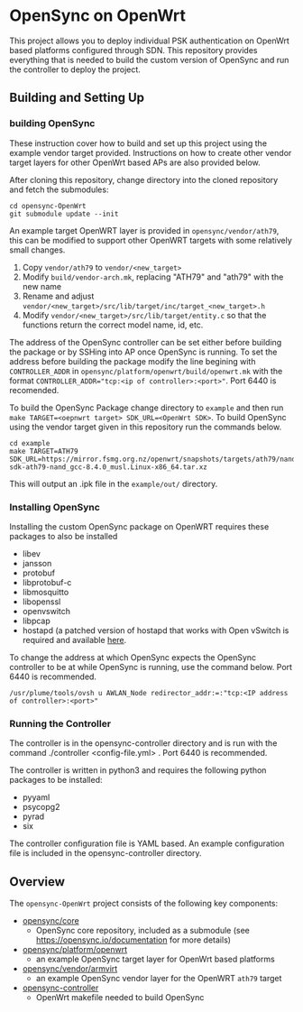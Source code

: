 # OpenSync on OpenWrt

This project allows you to deploy individual PSK authentication on OpenWrt based platforms configured through SDN. This repository provides everything that is needed to build the custom version of OpenSync and run the controller to deploy the project.

## Building and Setting Up

### building OpenSync 

These instruction cover how to build and set up this project using the example vendor target provided. Instructions on how to create other vendor target layers for other OpenWrt based APs are also provided below.

After cloning this repository, change directory into the cloned repository and fetch the submodules:

```
cd opensync-OpenWrt
git submodule update --init
```
An example target OpenWRT layer is provided in `opensync/vendor/ath79`, this can be modified to support other OpenWRT targets with some relatively small changes.

1. Copy `vendor/ath79` to `vendor/<new_target>`
2. Modify `build/vendor-arch.mk`, replacing "ATH79" and "ath79" with the new name
3. Rename and adjust `vendor/<new_target>/src/lib/target/inc/target_<new_target>.h`
4. Modify `vendor/<new_target>/src/lib/target/entity.c` so that the functions return the correct model name, id, etc.

The address of the OpenSync controller can be set either before building the package or by SSHing into AP once OpenSync is running.
To set the address before building the package modify the line begining with `CONTROLLER_ADDR` in `opensync/platform/openwrt/build/openwrt.mk` with the format `CONTROLLER_ADDR="tcp:<ip of controller>:<port>"`. Port 6440 is recomended.

To build the OpenSync Package change directory to `example` and then run `make TARGET=<oepnwrt target> SDK_URL=<OpenWrt SDK>`.
To build OpenSync using the vendor target given in this repository run the commands below.

```
cd example
make TARGET=ATH79 SDK_URL=https://mirror.fsmg.org.nz/openwrt/snapshots/targets/ath79/nand/openwrt-sdk-ath79-nand_gcc-8.4.0_musl.Linux-x86_64.tar.xz
```
This will output an .ipk file in the `example/out/` directory.

### Installing OpenSync

Installing the custom OpenSync package on OpenWRT requires these packages to also be installed 
- libev
- jansson
- protobuf
- libprotobuf-c
- libmosquitto
- libopenssl
- openvswitch
- libpcap
- hostapd (a patched version of hostapd that works with Open vSwitch is required and available [here](http://packages.wand.net.nz/openwrt/hostapd/).

To change the address at which OpenSync expects the OpenSync controller to be at while OpenSync is running, use the command below. Port 6440 is recommended.

`/usr/plume/tools/ovsh u AWLAN_Node redirector_addr:=:"tcp:<IP address of controller>:<port>"`

### Running the Controller

The controller is in the opensync-controller directory and is run with the command ./controller <config-file.yml> <port number>. Port 6440 is recommended.

The controller is written in python3 and requires the following python packages to be installed:
- pyyaml
- psycopg2
- pyrad
- six

The controller configuration file is YAML based. An example configuration file is included in the opensync-controller directory.


Overview
--------

The `opensync-OpenWrt` project consists of the following key components:

* [opensync/core](https://github.com/sdyear/opensync)
    - OpenSync core repository, included as a submodule (see https://opensync.io/documentation for more details)
* [opensync/platform/openwrt](https://github.com/sdyear/opensync-platform-openwrt)
    - an example OpenSync target layer for OpenWrt based platforms
* [opensync/vendor/armvirt](https://github.com/sdyear/opensync-vendor-ath79)
    - an example OpenSync vendor layer for the OpenWRT `ath79` target
* [opensync-controller](https://github.com/sdyear/opensync-controller)
    - OpenWrt makefile needed to build OpenSync
